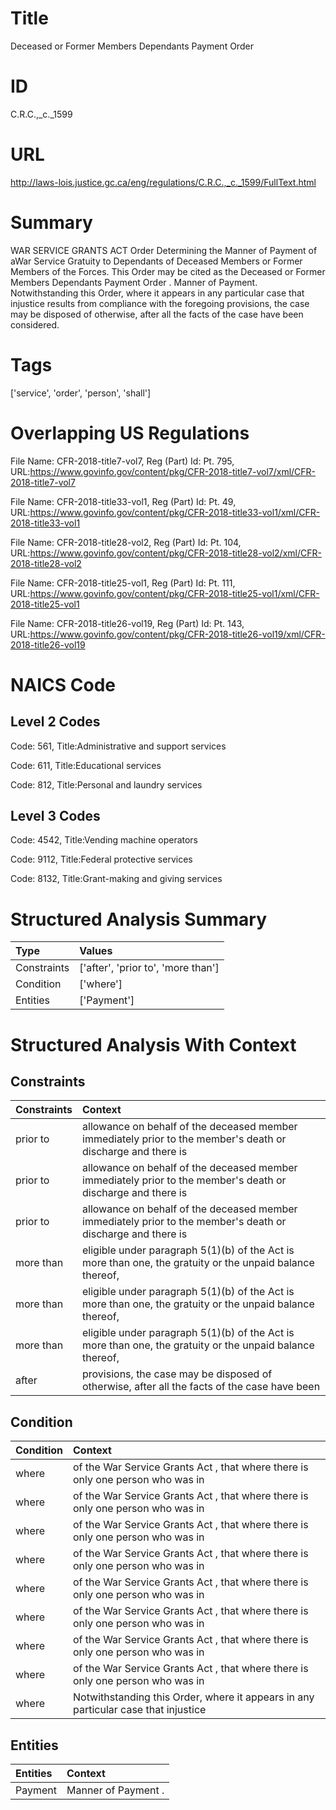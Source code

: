 # Title
Deceased or Former Members Dependants Payment Order


# ID
C.R.C.,_c._1599

# URL
http://laws-lois.justice.gc.ca/eng/regulations/C.R.C.,_c._1599/FullText.html


# Summary
WAR SERVICE GRANTS ACT Order Determining the Manner of Payment of aWar Service Gratuity to Dependants of Deceased Members or Former Members of the Forces.
This Order may be cited as the  Deceased or Former Members Dependants Payment Order .
Manner of Payment.
Notwithstanding this Order, where it appears in any particular case that injustice results from compliance with the foregoing provisions, the case may be disposed of otherwise, after all the facts of the case have been considered.


# Tags
['service', 'order', 'person', 'shall']


# Overlapping US Regulations
File Name: CFR-2018-title7-vol7, Reg (Part) Id: Pt. 795, URL:https://www.govinfo.gov/content/pkg/CFR-2018-title7-vol7/xml/CFR-2018-title7-vol7

File Name: CFR-2018-title33-vol1, Reg (Part) Id: Pt. 49, URL:https://www.govinfo.gov/content/pkg/CFR-2018-title33-vol1/xml/CFR-2018-title33-vol1

File Name: CFR-2018-title28-vol2, Reg (Part) Id: Pt. 104, URL:https://www.govinfo.gov/content/pkg/CFR-2018-title28-vol2/xml/CFR-2018-title28-vol2

File Name: CFR-2018-title25-vol1, Reg (Part) Id: Pt. 111, URL:https://www.govinfo.gov/content/pkg/CFR-2018-title25-vol1/xml/CFR-2018-title25-vol1

File Name: CFR-2018-title26-vol19, Reg (Part) Id: Pt. 143, URL:https://www.govinfo.gov/content/pkg/CFR-2018-title26-vol19/xml/CFR-2018-title26-vol19




# NAICS Code
## Level 2 Codes
Code: 561, Title:Administrative and support services

Code: 611, Title:Educational services

Code: 812, Title:Personal and laundry services




## Level 3 Codes
Code: 4542, Title:Vending machine operators

Code: 9112, Title:Federal protective services

Code: 8132, Title:Grant-making and giving services







# Structured Analysis Summary
| Type        | Values                             |
|:------------|:-----------------------------------|
| Constraints | ['after', 'prior to', 'more than'] |
| Condition   | ['where']                          |
| Entities    | ['Payment']                        |


# Structured Analysis With Context
 


## Constraints
| Constraints   | Context                                                                                                      |
|:--------------|:-------------------------------------------------------------------------------------------------------------|
| prior to      | allowance on behalf of the deceased member immediately prior to the member's death or discharge and there is |
| prior to      | allowance on behalf of the deceased member immediately prior to the member's death or discharge and there is |
| prior to      | allowance on behalf of the deceased member immediately prior to the member's death or discharge and there is |
| more than     | eligible under paragraph 5(1)(b) of the Act is more than one, the gratuity or the unpaid balance thereof,    |
| more than     | eligible under paragraph 5(1)(b) of the Act is more than one, the gratuity or the unpaid balance thereof,    |
| more than     | eligible under paragraph 5(1)(b) of the Act is more than one, the gratuity or the unpaid balance thereof,    |
| after         | provisions, the case may be disposed of otherwise, after all the facts of the case have been                 |


## Condition
| Condition   | Context                                                                             |
|:------------|:------------------------------------------------------------------------------------|
| where       | of the War Service Grants Act , that where there is only one person who was in      |
| where       | of the War Service Grants Act , that where there is only one person who was in      |
| where       | of the War Service Grants Act , that where there is only one person who was in      |
| where       | of the War Service Grants Act , that where there is only one person who was in      |
| where       | of the War Service Grants Act , that where there is only one person who was in      |
| where       | of the War Service Grants Act , that where there is only one person who was in      |
| where       | of the War Service Grants Act , that where there is only one person who was in      |
| where       | of the War Service Grants Act , that where there is only one person who was in      |
| where       | Notwithstanding this Order,  where it appears in any particular case that injustice |


## Entities
| Entities   | Context              |
|:-----------|:---------------------|
| Payment    | Manner of  Payment . |


